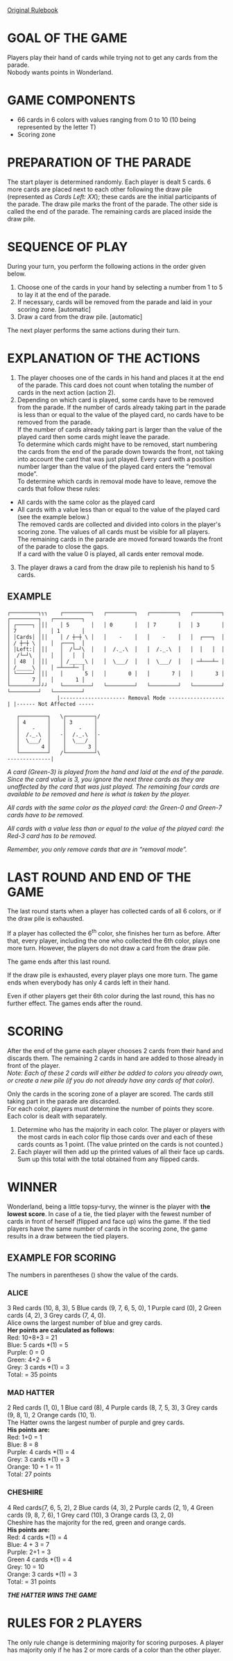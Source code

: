 [Original Rulebook](https://cdn.1j1ju.com/medias/8f/7e/8f-parade-rulebook.pdf)

# GOAL OF THE GAME
Players play their hand of cards while trying not to get any cards from the parade.\
Nobody wants points in Wonderland.

# GAME COMPONENTS
- 66 cards in 6 colors with values ranging from 0 to 10 (10 being represented by the letter T)
- Scoring zone

# PREPARATION OF THE PARADE
The start player is determined randomly. Each player is dealt 5 cards. 6 more cards are placed next to each other following the draw pile (represented as *Cards Left: XX*); these cards are the initial participants of the parade. The draw pile marks the front of the parade. The other side is called the end of the parade. The remaining cards are placed inside the draw pile.

# SEQUENCE OF PLAY
During your turn, you perform the following actions in the order given below.
1. Choose one of the cards in your hand by selecting a number from 1 to 5 to lay it at the end of the parade.
2. If necessary, cards will be removed from the parade and laid in your scoring zone. \[automatic\]
3. Draw a card from the draw pile. \[automatic\]

The next player performs the same actions during their turn.

# EXPLANATION OF THE ACTIONS
1. The player chooses one of the cards in his hand and places it at the end of the parade. This card does not count when totaling the number of cards in the next action (action 2).
2. Depending on which card is played, some cards have to be removed from the parade.
If the number of cards already taking part in the parade is less than or equal to the value of the played card, no cards have to be removed from the parade.\
If the number of cards already taking part is larger than the value of the played card then some cards might leave the parade.\
To determine which cards might have to be removed, start numbering the cards from the end of the parade down towards the front, not taking into account the card that was just played. Every card with a position number larger than the value of the played card enters the “removal mode”.\
To determine which cards in removal mode have to leave, remove the cards that follow these rules:
- All cards with the same color as the played card
- All cards with a value less than or equal to the value of the played card (see the example below.)\
The removed cards are collected and divided into colors in the player's scoring zone. The values of all cards must be visible for all players.\
The remaining cards in the parade are moved forward towards the front of the parade to close the gaps.\
If a card with the value 0 is played, all cards enter removal mode.
3. The player draws a card from the draw pile to replenish his hand to 5 cards.
## EXAMPLE
```
┌─────────┐┐┐    ┌─────────┐   ┌─────────┐   ┌─────────┐   ┌─────────┐   ┌─────────┐   ┌─────────┐
│ ┌─────┐ │││    │ 5       │   │ 0       │   │ 7       │   │ 3       │   │ 7       │   │ 1       │
│ │Cards│ │││    │ / ┼─┼ \ │   │    -    │   │    -    │   │  ┌───┐  │   │ / ┼─┼ \ │   │  ┌───┐  │
│ │Left:│ │││    │  /└─┘\  │   │  /._.\  │   │  /._.\  │   │  │   │  │   │  /└─┘\  │   │  │   │  │
│ │ 48  │ │││    │ /_____\ │   │  \___/  │   │  \___/  │   │ ─┴───┴─ │   │ /_____\ │   │ ─┴───┴─ │
│ └─────┘ │││    │       5 │   │       0 │   │       7 │   │       3 │   │       7 │   │       1 │
└─────────┘┘┘    └─────────┘   └─────────┘   └─────────┘   └─────────┘   └─────────┘   └─────────┘
                |--------------------- Removal Mode ------------------| |------ Not Affected -----

   ┌─────────┐   \┌─────────┐/
   │ 4       │    │ 3       │
   │    -    │    │    -    │
   │  /._.\  │   -│  /._.\  │-
   │  \___/  │    │  \___/  │
   │       4 │    │       3 │
   └─────────┘   /└─────────┘\
--------------|
```
*A card (Green-3) is played from the hand and laid at the end of the parade. Since the card value is 3, you ignore the next three cards as they are unaffected by the card that was just played. The remaining four cards are available to be removed and here is what is taken by the player.*

*All cards with the same color as the played card: the Green-0 and Green-7 cards have to be removed.*

*All cards with a value less than or equal to the value of the played card: the Red-3 card has to be removed.*

*Remember, you only remove cards that are in “removal mode”.*

# LAST ROUND AND END OF THE GAME
The last round starts when a player has collected cards of all 6 colors, or if the draw pile is exhausted.

If a player has collected the 6<sup>th</sup> color, she finishes her turn as before. After that, every player, including the one who collected the 6th color, plays one more turn. However, the players do not draw a card from the draw pile.

The game ends after this last round.

If the draw pile is exhausted, every player plays one more turn. The game ends when everybody has only 4 cards left in their hand.

Even if other players get their 6th color during the last round, this has no further effect. The games ends after the round.

# SCORING
After the end of the game each player chooses 2 cards from their hand and discards them. The remaining 2 cards in hand are added to those already in front of the player.\
*Note: Each of these 2 cards will either be added to colors you already own, or create a new pile (if you do not already have any cards of that color).*

Only the cards in the scoring zone of a player are scored. The cards still taking part in the parade are discarded.\
For each color, players must determine the number of points they score. Each color is dealt with separately.
1. Determine who has the majority in each color. The player or players with the most cards in each color flip those cards over and each of these cards counts as 1 point. (The value printed on the cards is not counted.)
2. Each player will then add up the printed values of all their face up cards. Sum up this total with the total obtained from any flipped cards. 

# WINNER
Wonderland, being a little topsy-turvy, the winner is the player with **the lowest score**. In case of a tie, the tied player with the fewest number of cards in front of herself (flipped and face up) wins the game. If the tied players have the same number of cards in the scoring zone, the game results in a draw between the tied players.

## EXAMPLE FOR SCORING
The numbers in parentheses () show the value of the cards.

### ALICE
3 Red cards (10, 8, 3), 5 Blue cards (9, 7, 6, 5, 0), 1 Purple card (0), 2 Green cards (4, 2), 3 Grey cards (7, 4, 0).\
Alice owns the largest number of blue and grey cards.\
**Her points are calculated as follows:**\
Red: 10+8+3 = 21\
Blue: 5 cards *(1) = 5\
Purple: 0 = 0\
Green: 4+2 = 6\
Grey: 3 cards *(1) = 3\
Total: = 35 points

### MAD HATTER
2 Red cards (1, 0), 1 Blue card (8), 4 Purple cards (8, 7, 5, 3), 3 Grey cards (9, 8, 1), 2 Orange cards (10, 1).\
The Hatter owns the largest number of purple and grey cards.\
**His points are:**\
Red: 1+0 = 1\
Blue: 8 = 8\
Purple: 4 cards *(1) = 4\
Grey: 3 cards *(1) = 3\
Orange: 10 + 1 = 11\
Total: 27 points

### CHESHIRE
4 Red cards(7, 6, 5, 2), 2 Blue cards (4, 3), 2 Purple cards (2, 1), 4 Green cards (9, 8, 7, 6), 1 Grey card (10), 3 Orange cards (3, 2, 0)\
Cheshire has the majority for the red, green and orange cards.\
**His points are:**\
Red: 4 cards *(1) = 4\
Blue: 4 + 3 = 7\
Purple: 2+1 = 3\
Green 4 cards *(1) = 4\
Grey: 10 = 10\
Orange: 3 cards *(1) = 3\
Total: = 31 points

***THE HATTER WINS THE GAME***

# RULES FOR 2 PLAYERS
The only rule change is determining majority for scoring purposes. A player has majority only if he has 2 or more cards of a color than the other player.